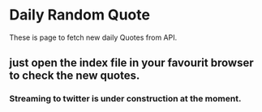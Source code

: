 # Daily Random Quote
These is page to fetch new daily Quotes from API.

## just open the index file in your favourit browser to check the new quotes.

### Streaming to twitter is under construction at the moment. 
